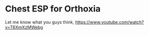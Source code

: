 # Chest ESP for Orthoxia

Let me know what you guys think, https://www.youtube.com/watch?v=T6XmXzMWebg
